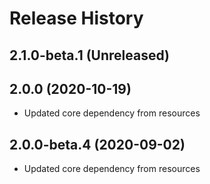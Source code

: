 # Release History

## 2.1.0-beta.1 (Unreleased)


## 2.0.0 (2020-10-19)

- Updated core dependency from resources

## 2.0.0-beta.4 (2020-09-02)

- Updated core dependency from resources
